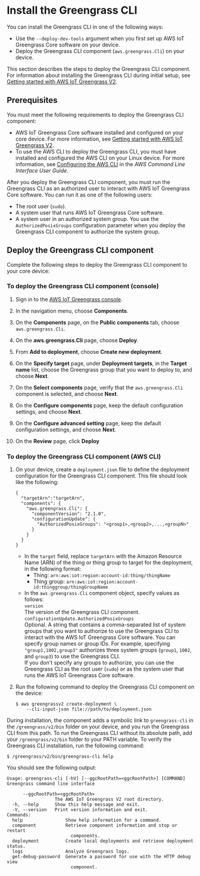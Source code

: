 # Install the Greengrass CLI<a name="install-gg-cli"></a>

You can install the Greengrass CLI in one of the following ways: 
+ Use the `--deploy-dev-tools` argument when you first set up AWS IoT Greengrass Core software on your device\. 
+ Deploy the Greengrass CLI component \(`aws.greengrass.Cli`\) on your device\.

This section describes the steps to deploy the Greengrass CLI component\. For information about installing the Greengrass CLI during initial setup, see [Getting started with AWS IoT Greengrass V2](getting-started.md)\.

## Prerequisites<a name="gg-cli-prereqs"></a>

You must meet the following requirements to deploy the Greengrass CLI component:
+ AWS IoT Greengrass Core software installed and configured on your core device\. For more information, see [Getting started with AWS IoT Greengrass V2](getting-started.md)\. 
+ To use the AWS CLI to deploy the Greengrass CLI, you must have installed and configured the AWS CLI on your Linux device\. For more information, see [Configuring the AWS CLI](https://docs.aws.amazon.com/cli/latest/userguide/cli-chap-configure.html) in the *AWS Command Line Interface User Guide*\.

After you deploy the Greengrass CLI component, you must run the Greengrass CLI as an authorized user to interact with AWS IoT Greengrass Core software\. You can run it as one of the following users:
+ The root user \(`sudo`\)\.
+ A system user that runs AWS IoT Greengrass Core software\.
+ A system user in an authorized system group\. You use the `AuthorizedPosixGroups` configuration parameter when you deploy the Greengrass CLI component to authorize the system group\.

## Deploy the Greengrass CLI component<a name="gg-cli-deploy"></a>

Complete the following steps to deploy the Greengrass CLI component to your core device:

### To deploy the Greengrass CLI component \(console\)<a name="gg-cli-deploy-console"></a>

1. Sign in to the [AWS IoT Greengrass console](https://console.aws.amazon.com/greengrass)\.

1. In the navigation menu, choose **Components**\.

1. On the **Components** page, on the **Public components** tab, choose `aws.greengrass.Cli`\.

1. On the **aws\.greengrass\.Cli** page, choose **Deploy**\.

1. From **Add to deployment**, choose **Create new deployment**\.

1. On the **Specify target** page, under **Deployment targets**, in the **Target name** list, choose the Greengrass group that you want to deploy to, and choose **Next**\.

1. On the **Select components** page, verify that the `aws.greengrass.Cli` component is selected, and choose **Next**\.

1. On the **Configure components** page, keep the default configuration settings, and choose **Next**\.

1. On the **Configure advanced setting** page, keep the default configuration settings, and choose **Next**\.

1. On the **Review** page, click **Deploy**

### To deploy the Greengrass CLI component \(AWS CLI\)<a name="gg-cli-deploy-cli"></a>

1. On your device, create a `deployment.json` file to define the deployment configuration for the Greengrass CLI component\. This file should look like the following:

   ```
   {
     "targetArn":"targetArn",
     "components": {
       "aws.greengrass.Cli": {
         "componentVersion": "2.1.0",
         "configurationUpdate": {
           "AuthorizedPosixGroups": "<group1>,<group2>,...,<groupN>"
         }
       }
     }
   }
   ```
   + In the `target` field, replace `targetArn` with the Amazon Resource Name \(ARN\) of the thing or thing group to target for the deployment, in the following format: 
     + Thing: `arn:aws:iot:region:account-id:thing/thingName`
     + Thing group: `arn:aws:iot:region:account-id:thinggroup/thingGroupName`
   + In the `aws.greengrass.Cli` component object, specify values as follows:  
`version`  
The version of the Greengrass CLI component\.  
`configurationUpdate.AuthorizedPosixGroups`  
Optional\. A string that contains a comma\-separated list of system groups that you want to authorize to use the Greengrass CLI to interact with the AWS IoT Greengrass Core software\. You can specify group names or group IDs\. For example, specifying `"group1,1002,group3"` authorizes three system groups \(`group1`, `1002`, and `group3`\) to use the Greengrass CLI\.   
If you don't specify any groups to authorize, you can use the Greengrass CLI as the root user \(`sudo`\) or as the system user that runs the AWS IoT Greengrass Core software\. 

1. Run the following command to deploy the Greengrass CLI component on the device:

   ```
   $ aws greengrassv2 create-deployment \
       --cli-input-json file://path/to/deployment.json
   ```

During installation, the component adds a symbolic link to `greengrass-cli` in the `/greengrass/v2/bin` folder on your device, and you run the Greengrass CLI from this path\. To run the Greengrass CLI without its absolute path, add your `/greengrass/v2/bin` folder to your PATH variable\. To verify the Greengrass CLI installation, run the following command:

```
$ /greengrass/v2/bin/greengrass-cli help
```

You should see the following output:

```
Usage: greengrass-cli [-hV] [--ggcRootPath=<ggcRootPath>] [COMMAND]
Greengrass command line interface

      --ggcRootPath=<ggcRootPath>
                  The AWS IoT Greengrass V2 root directory.
  -h, --help      Show this help message and exit.
  -V, --version   Print version information and exit.
Commands:
  help                Show help information for a command.
  component           Retrieve component information and stop or restart
                        components.
  deployment          Create local deployments and retrieve deployment status.
  logs                Analyze Greengrass logs.
  get-debug-password  Generate a password for use with the HTTP debug view
                        component.
```